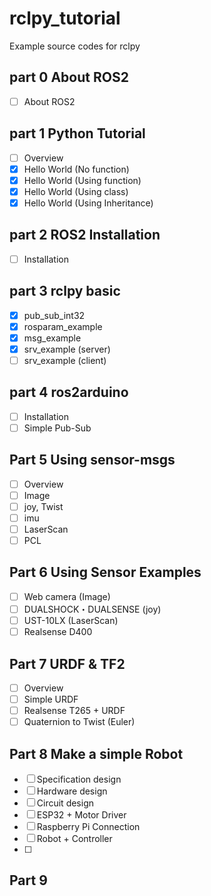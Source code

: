 # rclpy_tutorial
Example source codes for rclpy

## part 0 About ROS2

- [ ] About ROS2

## part 1 Python Tutorial

- [ ] Overview
- [x] Hello World (No function)
- [x] Hello World (Using function)
- [x] Hello World (Using class)
- [x] Hello World (Using Inheritance)

## part 2 ROS2 Installation

- [ ] Installation

## part 3 rclpy basic

- [x] pub_sub_int32
- [x] rosparam_example
- [x] msg_example
- [x] srv_example (server)
- [ ] srv_example (client)

## part 4 ros2arduino

- [ ] Installation
- [ ] Simple Pub-Sub

## Part 5 Using sensor-msgs

- [ ] Overview
- [ ] Image
- [ ] joy, Twist
- [ ] imu
- [ ] LaserScan
- [ ] PCL

## Part 6 Using Sensor Examples

- [ ] Web camera (Image)
- [ ] DUALSHOCK・DUALSENSE (joy)
- [ ] UST-10LX (LaserScan)
- [ ] Realsense D400

## Part 7 URDF & TF2

- [ ] Overview
- [ ] Simple URDF
- [ ] Realsense T265 + URDF
- [ ] Quaternion to Twist (Euler)

## Part 8 Make a simple Robot

- [ ] Specification design
- [ ] Hardware design
- [ ] Circuit design
- [ ] ESP32 + Motor Driver
- [ ] Raspberry Pi Connection
- [ ] Robot + Controller
- [ ] 

## Part 9 


